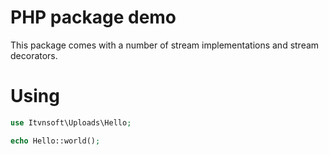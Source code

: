 # PHP package demo

This package comes with a number of stream implementations and stream
decorators.
# Using
```php
use Itvnsoft\Uploads\Hello;

echo Hello::world();
